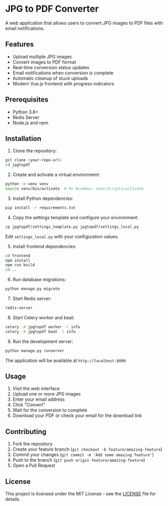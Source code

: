 # JPG to PDF Converter

A web application that allows users to convert JPG images to PDF files with email notifications.

## Features

- Upload multiple JPG images
- Convert images to PDF format
- Real-time conversion status updates
- Email notifications when conversion is complete
- Automatic cleanup of stuck uploads
- Modern Vue.js frontend with progress indicators

## Prerequisites

- Python 3.8+
- Redis Server
- Node.js and npm

## Installation

1. Clone the repository:
```bash
git clone <your-repo-url>
cd jpgtopdf
```

2. Create and activate a virtual environment:
```bash
python -m venv venv
source venv/bin/activate  # On Windows: venv\Scripts\activate
```

3. Install Python dependencies:
```bash
pip install -r requirements.txt
```

4. Copy the settings template and configure your environment:
```bash
cp jpgtopdf/settings_template.py jpgtopdf/settings_local.py
```
Edit `settings_local.py` with your configuration values.

5. Install frontend dependencies:
```bash
cd frontend
npm install
npm run build
cd ..
```

6. Run database migrations:
```bash
python manage.py migrate
```

7. Start Redis server:
```bash
redis-server
```

8. Start Celery worker and beat:
```bash
celery -A jpgtopdf worker -l info
celery -A jpgtopdf beat -l info
```

9. Run the development server:
```bash
python manage.py runserver
```

The application will be available at `http://localhost:8000`

## Usage

1. Visit the web interface
2. Upload one or more JPG images
3. Enter your email address
4. Click "Convert"
5. Wait for the conversion to complete
6. Download your PDF or check your email for the download link

## Contributing

1. Fork the repository
2. Create your feature branch (`git checkout -b feature/amazing-feature`)
3. Commit your changes (`git commit -m 'Add some amazing feature'`)
4. Push to the branch (`git push origin feature/amazing-feature`)
5. Open a Pull Request

## License

This project is licensed under the MIT License - see the [LICENSE](LICENSE) file for details. 